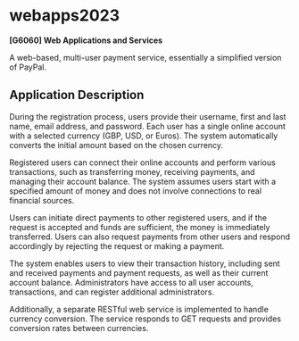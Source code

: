 # webapps2023

**[G6060] Web Applications and Services**

A web-based, multi-user payment service, essentially a simplified version of PayPal. 

## Application Description
During the registration process, users provide their username, first and last name, email address, and password. Each user has a single online account with a selected currency (GBP, USD, or Euros). The system automatically converts the initial amount based on the chosen currency.

Registered users can connect their online accounts and perform various transactions, such as transferring money, receiving payments, and managing their account balance. The system assumes users start with a specified amount of money and does not involve connections to real financial sources.

Users can initiate direct payments to other registered users, and if the request is accepted and funds are sufficient, the money is immediately transferred. Users can also request payments from other users and respond accordingly by rejecting the request or making a payment.

The system enables users to view their transaction history, including sent and received payments and payment requests, as well as their current account balance. Administrators have access to all user accounts, transactions, and can register additional administrators.

Additionally, a separate RESTful web service is implemented to handle currency conversion. The service responds to GET requests and provides conversion rates between currencies.
